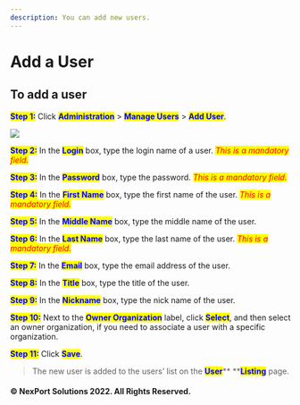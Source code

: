 ```yaml
---
description: You can add new users.
---
```


# Add a User

## **To add a user**

<mark style="color:blue;">**Step 1:**</mark> Click <mark style="color:blue;">**Administration**</mark> > <mark style="color:blue;">**Manage Users**</mark> > <mark style="color:blue;">**Add User**</mark>.

![](https://www.nexportcampus.com/Content/Guides/aweb/Content/Resources/Images/Manage\_Users/Add\_User.png)

<mark style="color:blue;">**Step 2:**</mark>  In the <mark style="color:blue;">**Login**</mark> box, type the login name of a user.  _<mark style="color:red;background-color:yellow;">This is a mandatory field.</mark>_

<mark style="color:blue;">**Step 3:**</mark> In the <mark style="color:blue;">**Password**</mark> box, type the password.  _<mark style="color:red;background-color:yellow;">This is a mandatory field.</mark>_

<mark style="color:blue;">**Step 4:**</mark> In the <mark style="color:blue;">**First Name**</mark> box, type the first name of the user.  _<mark style="color:red;background-color:yellow;">This is a mandatory field.</mark>_

<mark style="color:blue;">**Step 5:**</mark> In the <mark style="color:blue;">**Middle Name**</mark> box, type the middle name of the user.

<mark style="color:blue;">**Step 6:**</mark>  In the <mark style="color:blue;">**Last Name**</mark> box, type the last name of the user.  _<mark style="color:red;background-color:yellow;">This is a mandatory field.</mark>_

<mark style="color:blue;">**Step 7:**</mark> In the <mark style="color:blue;">**Email**</mark> box, type the email address of the user.

<mark style="color:blue;">**Step 8:**</mark> In the <mark style="color:blue;">**Title**</mark> box, type the title of the user.

<mark style="color:blue;">**Step 9:**</mark>  In the <mark style="color:blue;">**Nickname**</mark> box, type the nick name of the user.

<mark style="color:blue;">**Step 10:**</mark>  Next to the <mark style="color:blue;">**Owner Organization**</mark> label, click <mark style="color:blue;">**Select**</mark>, and then select an owner organization, if you need to associate a user with a specific organization.

<mark style="color:blue;">**Step 11:**</mark>  Click <mark style="color:blue;">**Save**</mark>.

> The new user is added to the users’ list on the <mark style="color:blue;">**User**</mark>**  **<mark style="color:blue;">**Listing**</mark> page.

#### © NexPort Solutions 2022. All Rights Reserved.
